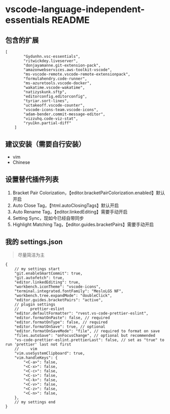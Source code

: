 # vscode-language-independent-essentials README


## 包含的扩展

```json5
[
        "Gydunhn.vsc-essentials",
        "ritwickdey.liveserver",
        "donjayamanne.git-extension-pack",
        "amazonwebservices.aws-toolkit-vscode",
        "ms-vscode-remote.vscode-remote-extensionpack",
        "formulahendry.code-runner",
        "ms-azuretools.vscode-docker",
        "wakatime.vscode-wakatime",
        "natizyskunk.sftp",
        "editorconfig.editorconfig",
        "tyriar.sort-lines",
        "uctakeoff.vscode-counter",
        "vscode-icons-team.vscode-icons",
        "adam-bender.commit-message-editor",
        "vizzuhq.code-viz-stat",
        "ryu1kn.partial-diff"
    ]
```

## 建议安装（需要自行安装）

- vim
- Chinese

## 设置替代插件列表

1. Bracket Pair Colorization，【editor.bracketPairColorization.enabled】默认开启
2. Auto Close Tag，【html.autoClosingTags】默认开启
3. Auto Rename Tag，【editor.linkedEditing】需要手动开启
4. Setting Sync，现如今已经自带同步
5. Highlight Matching Tag，【editor.guides.bracketPairs】需要手动开启


## 我的 settings.json

> 尽量简洁为主

```json5
{
    // my settings start
    "git.enableSmartCommit": true,
    "git.autofetch": true,
    "editor.linkedEditing": true,
    "workbench.iconTheme": "vscode-icons",
    "terminal.integrated.fontFamily": "MesloLGS NF",
    "workbench.tree.expandMode": "doubleClick",
    "editor.guides.bracketPairs": "active",
    // plugin settings
    //     prettier-eslint
    "editor.defaultFormatter": "rvest.vs-code-prettier-eslint",
    "editor.formatOnPaste": false, // required 
    "editor.formatOnType": false, // required
    "editor.formatOnSave": true, // optional 
    "editor.formatOnSaveMode": "file", // required to format on save
    "files.autoSave": "onFocusChange", // optional but recommended
    "vs-code-prettier-eslint.prettierLast": false, // set as "true" to run 'prettier' last not first
    //     vim
    "vim.useSystemClipboard": true,
    "vim.handleKeys": {
        "<C-a>": false,
        "<C-x>": false,
        "<C-c>": false,
        "<C-s>": false,
        "<C-k>": false,
        "<C-v>": false,
        "<C-z>": false,
        "<C-n>": false,
    },
    // my settings end
}
```
